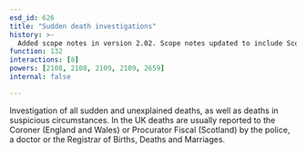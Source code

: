 ```yaml
---
esd_id: 626
title: "Sudden death investigations"
history: >-
  Added scope notes in version 2.02. Scope notes updated to include Scotland in version 3.00. Term name changed from 'Coroners' to 'Law - coroners - sudden death investigations' in version 3.00. Name changed to 'Sudden death investigations' in version 4.00.
function: 132
interactions: [8]
powers: [2108, 2108, 2109, 2109, 2659]
internal: false

---
```


Investigation of all sudden and unexplained deaths, as well as deaths in suspicious circumstances. 
In the UK deaths are usually reported to the Coroner (England and Wales) or Procurator Fiscal (Scotland) by the police, a doctor or the Registrar of Births, Deaths and Marriages.

